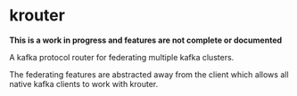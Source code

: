 # krouter

**This is a work in progress and features are not complete or documented**

A kafka protocol router for federating multiple kafka clusters.

The federating features are abstracted away from the client which allows all native kafka clients to work with krouter.
